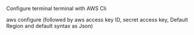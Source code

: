 Configure terminal  terminal with AWS Cli

aws configure (followed by aws access key ID, secret access key, Default Region and default syntax as Json)


